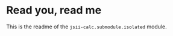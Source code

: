 Read you, read me
=================

This is the readme of the `jsii-calc.submodule.isolated` module.
